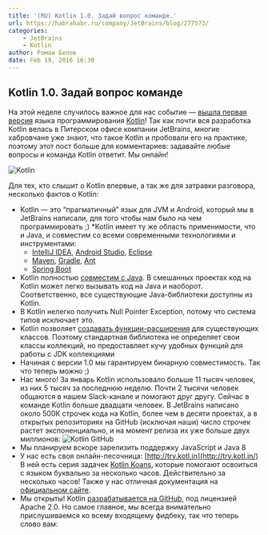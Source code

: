 ```yaml
---
title: '(RU) Kotlin 1.0. Задай вопрос команде.'
url: https://habrahabr.ru/company/JetBrains/blog/277573/
categories:
    - JetBrains
    - Kotlin
author: Роман Белов
date: Feb 19, 2016 16:30
---
```

## Kotlin 1.0. Задай вопрос команде

На этой неделе случилось важное для нас событие — [вышла первая версия](http://blog.jetbrains.com/kotlin/2016/02/kotlin-1-0-released-pragmatic-language-for-jvm-and-android/) языка программирования [Kotlin](http://kotlinlang.org/)! Так как почти вся разработка Kotlin велась в Питерском офисе компании JetBrains, многие хабровчане уже знают, что такое Kotlin и пробовали его на практике, поэтому этот пост больше для комментариев: задавайте любые вопросы и команда Kotlin ответит. Мы онлайн!

![Kotlin](https://habrastorage.org/getpro/habr/post_images/2f8/f4e/685/2f8f4e6857445ecef579ae6e96e80c60.png)


Для тех, кто слышит о Kotlin впервые, а так же для затравки разговора, несколько фактов о Kotlin:

* Kotlin — это “прагматичный” язык для JVM и Android, который мы в JetBrains написали, для того чтобы нам было на чем программировать ;)
*Kotlin имеет ту же облаcть применимости, что и Javа, и совместим со всеми современными технологиями и инструментами:
    * [IntelliJ IDEA](http://kotlinlang.org/docs/tutorials/getting-started.html), [Android Studio](http://kotlinlang.org/docs/tutorials/kotlin-android.html), [Eclipse](http://kotlinlang.org/docs/tutorials/getting-started-eclipse.html)
    * [Maven](http://kotlinlang.org/docs/reference/using-maven.html), [Gradle](http://kotlinlang.org/docs/reference/using-gradle.html), [Ant](http://kotlinlang.org/docs/reference/using-ant.html)
    * [Spring Boot](https://spring.io/blog/2016/02/15/developing-spring-boot-applications-with-kotlin)
* Kotlin полностью [совместим с Java](http://kotlinlang.org/docs/reference/java-interop.html). В смешанных проектах код на Kotlin может легко вызывать код на Java и наоборот. Соответственно, все существующие Java-библиотеки доступны из Kotlin.
* В Kotlin нелегко получить Null Pointer Exception, потому что система типов исключает это.
* Kotlin позволяет [создавать функции-расширения](http://kotlinlang.org/docs/reference/extensions.html) для существующих классов. Поэтому стандартная библиотека не определяет свои классы коллекций, но предоставляет кучу удобных функций для работы с JDK коллекциями
* Начиная с версии 1.0 мы гарантируем бинарную совместимость. Так что теперь можно ;)
* Нас много! За январь Kotlin использовало больше 11 тысяч человек, из них 5 тысяч за последнюю неделю. Почти 2 тысячи человек общаются в нашем Slack-канале и помогают друг другу. Сейчас в команде Kotlin больше двадцати человек. В JetBrains написано около 500К строчек кода на Kotlin, более чем в десяти проектах, а в открытых репозиториях на GitHub (исключая наши) число строчек растет экспоненциально, и на момент релиза их уже больше двух миллионов: ![Kotlin GitHub](https://habrastorage.org/getpro/habr/post_images/75e/087/333/75e087333d725b9f69ec3d009abf17fe.gif)
* Мы планируем вскоре зарелизить поддержку JavaScript и Java 8
* У нас есть своя онлайн-песочница: [http://try.kotl.in](http://try.kotl.in/) В ней есть серия задачек [Kotlin Koans](http://try.kotl.in/koans), которые помогают освоиться с языком буквально за несколько часов. Действительно за несколько часов! Также у нас отличная документация на [официальном сайте](http://kotlinlang.org/docs/reference/).
* Мы открыты! Kotlin [разрабатывается на GitHub](https://github.com/JetBrains/kotlin), под лицензией Apache 2.0. Но самое главное, мы всегда внимательно прислушиваемся ко всему входящему фидбеку, так что теперь слово вам:
